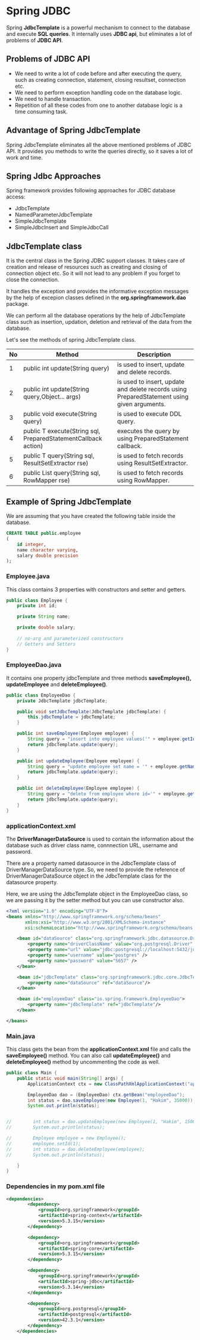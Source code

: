 # Spring JDBC
Spring **JdbcTemplate** is a powerful mechanism to connect to the database and execute **SQL queries**. It internally uses **JDBC api**, but eliminates a lot of problems of **JDBC API**.

## Problems of JDBC API

- We need to write a lot of code before and after executing the query, such as creating connection, statement, closing resultset, connection etc.
- We need to perform exception handling code on the database logic.
- We need to handle transaction.
- Repetition of all these codes from one to another database logic is a time consuming task.

## Advantage of Spring JdbcTemplate
Spring JdbcTemplate eliminates all the above mentioned problems of JDBC API. It provides you methods to write the queries directly, so it saves a lot of work and time.

## Spring Jdbc Approaches
Spring framework provides following approaches for JDBC database access:

- JdbcTemplate
- NamedParameterJdbcTemplate
- SimpleJdbcTemplate
- SimpleJdbcInsert and SimpleJdbcCall

## JdbcTemplate class
It is the central class in the Spring JDBC support classes. It takes care of creation and release of resources such as creating and closing of connection object etc. So it will not lead to any problem if you forget to close the connection.

It handles the exception and provides the informative exception messages by the help of excepion classes defined in the **org.springframework.dao** package.

We can perform all the database operations by the help of JdbcTemplate class such as insertion, updation, deletion and retrieval of the data from the database.

Let's see the methods of spring JdbcTemplate class.

| No | Method |	Description |
| -- | ------ | ----------- |
| 1 |	public int update(String query) |	is used to insert, update and delete records. |
| 2 |	public int update(String query,Object... args) |	is used to insert, update and delete records using PreparedStatement using given arguments. |
| 3 |	public void execute(String query) |	is used to execute DDL query. |
| 4 |	public T execute(String sql, PreparedStatementCallback action) |	executes the query by using PreparedStatement callback. |
| 5 |	public T query(String sql, ResultSetExtractor rse) |	is used to fetch records using ResultSetExtractor. |
| 6 |	public List query(String sql, RowMapper rse) |	is used to fetch records using RowMapper. |

## Example of Spring JdbcTemplate

We are assuming that you have created the following table inside the database.

```sql
CREATE TABLE public.employee
(
    id integer,
    name character varying,
    salary double precision
);

```

### Employee.java
This class contains 3 properties with constructors and setter and getters.

```java
public class Employee {
    private int id;

    private String name;

    private double salary;
    
    // no-arg and parameterized constructors  
    // Getters and Setters
}
```

### EmployeeDao.java
It contains one property jdbcTemplate and three methods **saveEmployee(), updateEmployee** and **deleteEmployee()**.

```java
public class EmployeeDao {
    private JdbcTemplate jdbcTemplate;

    public void setJdbcTemplate(JdbcTemplate jdbcTemplate) {
        this.jdbcTemplate = jdbcTemplate;
    }

    public int saveEmployee(Employee employee) {
        String query = "insert into employee values('" + employee.getId() + "', '" + employee.getName() + "', '" + employee.getSalary() + "')";
        return jdbcTemplate.update(query);
    }

    public int updateEmployee(Employee employee) {
        String query = "update employee set name = '" + employee.getName() + "', salary = '" + employee.getSalary() + "' where id = '" + employee.getId() + "' ";
        return jdbcTemplate.update(query);
    }

    public int deleteEmployee(Employee employee) {
        String query = "delete from employee where id='" + employee.getId() + "' ";
        return jdbcTemplate.update(query);
    }
}
```

### applicationContext.xml
The **DriverManagerDataSource** is used to contain the information about the database such as driver class name, connnection URL, username and password.

There are a property named datasource in the JdbcTemplate class of DriverManagerDataSource type. So, we need to provide the reference of DriverManagerDataSource object in the JdbcTemplate class for the datasource property.

Here, we are using the JdbcTemplate object in the EmployeeDao class, so we are passing it by the setter method but you can use constructor also.

```applicationContext.xml
<?xml version="1.0" encoding="UTF-8"?>
<beans xmlns="http://www.springframework.org/schema/beans"
       xmlns:xsi="http://www.w3.org/2001/XMLSchema-instance"
       xsi:schemaLocation="http://www.springframework.org/schema/beans http://www.springframework.org/schema/beans/spring-beans.xsd">

    <bean id="dataSource" class="org.springframework.jdbc.datasource.DriverManagerDataSource">
        <property name="driverClassName" value="org.postgresql.Driver" />
        <property name="url" value="jdbc:postgresql://localhost:5432/jdbc_template_example" />
        <property name="username" value="postgres" />
        <property name="password" value="5657" />
    </bean>

    <bean id="jdbcTemplate" class="org.springframework.jdbc.core.JdbcTemplate">
        <property name="dataSource" ref="dataSource"/>
    </bean>

    <bean id="employeeDao" class="io.spring.framework.EmployeeDao">
        <property name="jdbcTemplate" ref="jdbcTemplate"/>
    </bean>

</beans>
```

### Main.java
This class gets the bean from the **applicationContext.xml** file and calls the **saveEmployee()** method. You can also call **updateEmployee()** and **deleteEmployee()** method by uncommenting the code as well.

```java
public class Main {
    public static void main(String[] args) {
        ApplicationContext ctx = new ClassPathXmlApplicationContext("applicationContext.xml");

        EmployeeDao dao = (EmployeeDao) ctx.getBean("employeeDao");
        int status = dao.saveEmployee(new Employee(1, "Hakim", 35000));
        System.out.println(status);


//        int status = dao.updateEmployee(new Employee(1, "Hakim", 15000));
//        System.out.println(status);

//        Employee employee = new Employee();
//        employee.setId(1);
//        int status = dao.deleteEmployee(employee);
//        System.out.println(status);

    }
}
```

### Dependencies in my **pom.xml** file

```xml
<dependencies>
        <dependency>
            <groupId>org.springframework</groupId>
            <artifactId>spring-context</artifactId>
            <version>5.3.15</version>
        </dependency>

        <dependency>
            <groupId>org.springframework</groupId>
            <artifactId>spring-core</artifactId>
            <version>5.3.15</version>
        </dependency>

        <dependency>
            <groupId>org.springframework</groupId>
            <artifactId>spring-jdbc</artifactId>
            <version>5.3.14</version>
        </dependency>

        <dependency>
            <groupId>org.postgresql</groupId>
            <artifactId>postgresql</artifactId>
            <version>42.3.1</version>
        </dependency>
    </dependencies>
```

